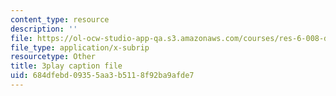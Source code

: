 ```yaml
---
content_type: resource
description: ''
file: https://ol-ocw-studio-app-qa.s3.amazonaws.com/courses/res-6-008-digital-signal-processing-spring-2011/684dfebd09355aa3b5118f92ba9afde7_14Vg7GyCVLY.vtt
file_type: application/x-subrip
resourcetype: Other
title: 3play caption file
uid: 684dfebd-0935-5aa3-b511-8f92ba9afde7
---
```


